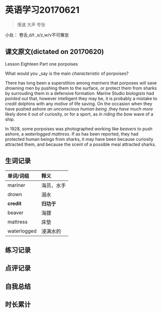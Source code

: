 # 英语学习20170621

> 慢速 大声 夸张

小处： 卷舌,d/t ,s/z,w/v不可懈怠

## 课文原文(dictated on 20170620)

Lesson Eighteen  Part one  porpoises

What would you _say is the main _characteristic_ of porpoises?

There has long been a superstition among _mariners_  that porposes will save _drowning_ men by pushing them to the surface, or protect them from sharks by surrouding them  in a defensive formation.
Marine Studio _biologists_ had _pointed out_ that, however intelligent they may be, it is probably a mistake to _credit_ dolphins with any _motive_ of life saving.
On the occasion when they have pushed ashore _an unconscious human being_ ,they _have much more_ likely done it out of curiosity, or for a sport, as _in riding the bow_ wave of a ship.


In 1928, some porpoises  was photographed working like _beavers_ to push ashore, a _waterlogged_ _mattress_.
If as has been reported, they had protected human beings from sharks, it may have been because curiosity attracted them, and because the scent of a possible meal attracted sharks.


## 生词记录
| 单词/词组 | 释义   |
| :---- | :--- |
| mariner | 海员，水手 |
| drown | 溺水 |
| **credit** | **归功于** |
| beaver | 海狸|
| mattress | 床垫 |
| waterlogged | 浸满水的 |


## 练习记录

## 点评记录

## 自我总结

## 时长累计
